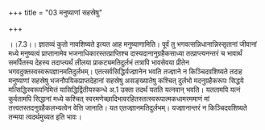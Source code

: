 +++
title = "03 मनुष्याणां सहस्रेषु"

+++
  
  
।।7.3।। ज्ञातव्यं कुतो नावशिष्यते इत्यत आह मनुष्याणामिति। पूर्वं तु
भगवत्सन्निधानान्निस्सृतानां जीवानां मध्ये मनुष्यत्वं प्राप्तानामेव
भजनाधिकारस्तत्प्राप्तिश्च दास्यदानानुग्रहैकसाध्या तत्प्राप्त्यनन्तरं च
भावार्थं समर्पितस्य देहस्य तदाप्त्यर्थं लीलया प्राकट्यमतिदुर्लभं तत्रापि
भावसेवया प्रीतेन भगवदुक्तस्वस्वरूपज्ञानमतिदुर्लभम्।
एतत्सर्वसिद्धिर्यज्ज्ञानेन भवति तज्ज्ञाने न किञ्चिदवशिष्यते तदाह
मनुष्याणां सहस्रेषु भजनौपयिकप्राप्तदेहानां सहस्रेषु असङ्ख्यातेषु कश्चित्
दुर्लभो मदनुग्रहैकरूपः सिद्धये मत्सिद्धिस्वरूपनिमित्तं
यासिद्धिर्द्वितीयस्कन्धे अ.1 उक्ता तदर्थं यतति यत्नवान् भवति। यततामपि
यत्नं कुर्वतामपि सिद्धानां मध्ये कश्चित्
स्वरमणेच्छादिभावरहितस्तत्स्वरूपात्मकधामरममाणं मां
तत्त्वतस्तदनुग्रहैकलभ्यत्वेन वेत्ति जानाति। यत एतज्ज्ञानमतिदुर्लभम्।
यज्ज्ञानान्तरं न किञ्चिदवशिष्यते तन्मया त्वदर्थमुच्यत इति भावः।  
  
